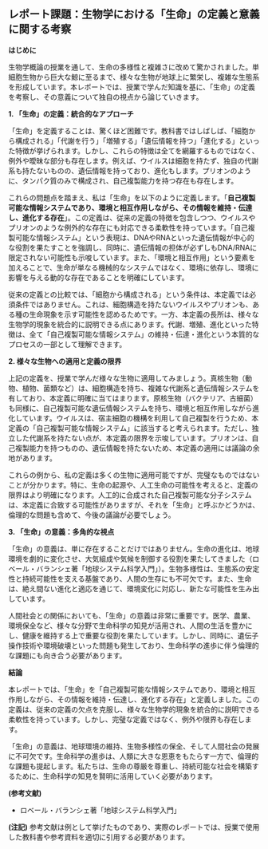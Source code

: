 ## レポート課題：生物学における「生命」の定義と意義に関する考察

**はじめに**

生物学概論の授業を通して、生命の多様性と複雑さに改めて驚かされました。単細胞生物から巨大な鯨に至るまで、様々な生物が地球上に繁栄し、複雑な生態系を形成しています。本レポートでは、授業で学んだ知識を基に、「生命」の定義を考察し、その意義について独自の視点から論じていきます。

**1. 「生命」の定義：統合的なアプローチ**

「生命」を定義することは、驚くほど困難です。教科書ではしばしば、「細胞から構成される」「代謝を行う」「増殖する」「遺伝情報を持つ」「進化する」といった特徴が挙げられます。しかし、これらの特徴は全てを網羅するものではなく、例外や曖昧な部分も存在します。例えば、ウイルスは細胞を持たず、独自の代謝系も持たないものの、遺伝情報を持っており、進化もします。プリオンのように、タンパク質のみで構成され、自己複製能力を持つ存在も存在します。

これらの問題点を踏まえ、私は「生命」を以下のように定義します。「**自己複製可能な情報システムであり、環境と相互作用しながら、その情報を維持・伝達し、進化する存在**」。この定義は、従来の定義の特徴を包含しつつ、ウイルスやプリオンのような例外的な存在にも対応できる柔軟性を持っています。「自己複製可能な情報システム」という表現は、DNAやRNAといった遺伝情報が中心的な役割を果たすことを強調し、同時に、遺伝情報の担体が必ずしもDNA/RNAに限定されない可能性も示唆しています。また、「環境と相互作用」という要素を加えることで、生命が単なる機械的なシステムではなく、環境に依存し、環境に影響を与える動的な存在であることを明確にしています。

従来の定義との比較では、「細胞から構成される」という条件は、本定義では必須条件ではありません。これは、細胞構造を持たないウイルスやプリオンも、ある種の生命現象を示す可能性を認めるためです。一方、本定義の長所は、様々な生物学的現象を統合的に説明できる点にあります。代謝、増殖、進化といった特徴は、全て「自己複製可能な情報システム」の維持・伝達・進化という本質的なプロセスの一部として理解できます。

**2. 様々な生物への適用と定義の限界**

上記の定義を、授業で学んだ様々な生物に適用してみましょう。真核生物（動物、植物、菌類など）は、細胞構造を持ち、複雑な代謝系と遺伝情報システムを有しており、本定義に明確に当てはまります。原核生物（バクテリア、古細菌）も同様に、自己複製可能な遺伝情報システムを持ち、環境と相互作用しながら進化しています。ウイルスは、宿主細胞の機構を利用して自己複製を行うため、本定義の「自己複製可能な情報システム」に該当すると考えられます。ただし、独立した代謝系を持たない点が、本定義の限界を示唆しています。プリオンは、自己複製能力を持つものの、遺伝情報を持たないため、本定義の適用には議論の余地があります。

これらの例から、私の定義は多くの生物に適用可能ですが、完璧なものではないことが分かります。特に、生命の起源や、人工生命の可能性を考えると、定義の限界はより明確になります。人工的に合成された自己複製可能な分子システムは、本定義に合致する可能性がありますが、それを「生命」と呼ぶかどうかは、倫理的な問題も含めて、今後の議論が必要でしょう。

**3. 「生命」の意義：多角的な視点**

「生命」の意義は、単に存在することだけではありません。生命の進化は、地球環境を劇的に変化させ、大気組成や気候を制御する役割を果たしてきました（ロベール・バランシェ著「地球システム科学入門」）。生物多様性は、生態系の安定性と持続可能性を支える基盤であり、人間の生存にも不可欠です。また、生命は、絶え間ない進化と適応を通じて、環境変化に対応し、新たな可能性を生み出しています。

人間社会との関係においても、「生命」の意義は非常に重要です。医学、農業、環境保全など、様々な分野で生命科学の知見が活用され、人間の生活を豊かにし、健康を維持する上で重要な役割を果たしています。しかし、同時に、遺伝子操作技術や環境破壊といった問題も発生しており、生命科学の進歩に伴う倫理的な課題にも向き合う必要があります。

**結論**

本レポートでは、「生命」を「自己複製可能な情報システムであり、環境と相互作用しながら、その情報を維持・伝達し、進化する存在」と定義しました。この定義は、従来の定義の欠点を克服し、様々な生物学的現象を統合的に説明できる柔軟性を持っています。しかし、完璧な定義ではなく、例外や限界も存在します。

「生命」の意義は、地球環境の維持、生物多様性の保全、そして人間社会の発展に不可欠です。生命科学の進歩は、人類に大きな恩恵をもたらす一方で、倫理的な課題も提起します。私たちは、生命の尊厳を尊重し、持続可能な社会を構築するために、生命科学の知見を賢明に活用していく必要があります。


**(参考文献)**

* ロベール・バランシェ著「地球システム科学入門」


**(注記)**  参考文献は例として挙げたものであり、実際のレポートでは、授業で使用した教科書や参考資料を適切に引用する必要があります。
